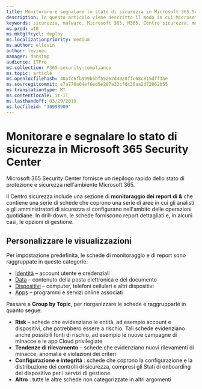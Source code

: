 ```yaml
---
title: Monitorare e segnalare lo stato di sicurezza in Microsoft 365 Security Center
description: In questo articolo viene descritto il modo in cui Microsoft 365 Security Center fornisce un riepilogo rapido dello stato di protezione e sicurezza.
keywords: sicurezza, malware, Microsoft 365, M365, Centro sicurezza, monitoraggio, report, stato
ms.prod: w10
ms.mktglfcycl: deploy
ms.localizationpriority: medium
ms.author: ellevin
author: levinec
manager: dansimp
audience: ITPro
ms.collection: M365-security-compliance
ms.topic: article
ms.openlocfilehash: 40afc6fb999b5bf55262d4020ffc68c815dff3ae
ms.sourcegitcommit: e7a776a04ef6ed5e287a33cfdc36aa2d72862b55
ms.translationtype: MT
ms.contentlocale: it-IT
ms.lasthandoff: 03/29/2019
ms.locfileid: "30998909"
---
```

# <a name="monitor-and-report-security-status-in-microsoft-365-security-center"></a>Monitorare e segnalare lo stato di sicurezza in Microsoft 365 Security Center

Microsoft 365 Security Center fornisce un riepilogo rapido dello stato di protezione e sicurezza nell'ambiente Microsoft 365.

Il Centro sicurezza include una sezione di **monitoraggio dei report di &** che contiene una serie di schede che coprono una serie di aree in cui gli analisti e gli amministratori di sicurezza si configurano nell'ambito delle operazioni quotidiane. In drill-down, le schede forniscono report dettagliati e, in alcuni casi, le opzioni di gestione.

## <a name="customize-views"></a>Personalizzare le visualizzazioni

Per impostazione predefinita, le schede di monitoraggio e di report sono raggruppate in queste categorie:
  
* [Identità](monitor-and-report-identities.md) – account utente e credenziali
* [Data](monitor-data.md) – contenuto della posta elettronica e del documento
* [Dispositivi](monitor-devices.md) – computer, telefoni cellulari e altri dispositivi
* [Apps](monitor-apps.md) – programmi e servizi online associati

Passare a **Group by Topic**, per riorganizzare le schede e raggrupparle in quanto segue:

* **Risk** – schede che evidenziano le entità, ad esempio account e dispositivi, che potrebbero essere a rischio. Tali schede evidenziano anche possibili fonti di rischio, ad esempio le nuove campagne di minacce e le app Cloud privilegiate  
* **Tendenze di rilevamento** – schede che evidenziano nuovi rilevamenti di minacce, anomalie e violazioni dei criteri
* **Configurazione e integrità** : schede che coprono la configurazione e la distribuzione dei controlli di sicurezza, compresi gli Stati di onboarding del dispositivo per i servizi di gestione
* **Altro** : tutte le altre schede non categorizzate in altri argomenti

